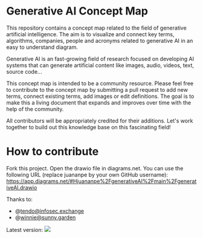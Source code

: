 # Generative AI Concept Map

This repository contains a concept map related to the field of generative artificial intelligence. The aim is to visualize and connect key terms, algorithms, companies, people and acronyms related to generative AI in an easy to understand diagram.

Generative AI is an fast-growing field of research focused on developing AI systems that can generate artificial content like images, audio, videos, text, source code... 

This concept map is intended to be a community resource. Please feel free to contribute to the concept map by submitting a pull request to add new terms, connect existing terms, add images or edit definitions. The goal is to make this a living document that expands and improves over time with the help of the community.

All contributors will be appropriately credited for their additions. Let's work together to build out this knowledge base on this fascinating field!

# How to contribute

Fork this project. Open the drawio file in diagrams.net. You can use the following URL (replace juananpe by your own GitHub username): https://app.diagrams.net/#Hjuananpe%2FgenerativeAI%2Fmain%2FgenerativeAI.drawio

Thanks to:
- @tendo@infosec.exchange
- @winnie@sunny.garden

Latest version:
<img src="blob/main/generativeAI-Page-1.svggenerativeAI-Page-1.svg">
